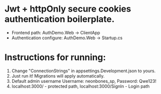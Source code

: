 # Jwt + httpOnly secure cookies authentication boilerplate.
- Frontend path: AuthDemo.Web -> ClientApp
- Authentication configure: AuthDemo.Web -> Startup.cs
# Instructions for running:
1. Change "ConnectionStrings" in appsettings.Development.json to yours.
2. Just run it! Migrations will apply automatically.
3. Default admin username Username: neonbones_sp, Password: Qwe123!
4. localhost:3000/ - protected path, localhost:3000/SignIn - Login path
